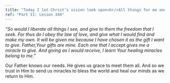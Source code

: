 ```yaml
---
title: "Today I let Christ’s vision look upon<br/>All things for me and judge them not, but give<br/>Each one a miracle of love instead."
ref: "Part II: Lesson 349"
---
```


*“So would I liberate all things I see, and give to them the freedom
that I seek. For thus do I obey the law of love, and give what I would
find and make my own. It will be given me because I have chosen it as
the gift I want to give. Father,Your gifts are mine. Each one that I
accept gives me a miracle to give. And giving as I would receive, I
learn Your healing miracles belong to me.”*

Our Father knows our needs. He gives us grace to meet them all. And so
we trust in Him to send us miracles to bless the world and heal our
minds as we return to Him.

